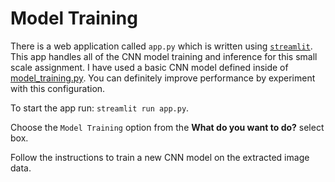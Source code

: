 # Model Training

There is a web application called `app.py` which is written using [`streamlit`](https://streamlit.io/). This app handles all of the CNN model training and inference for this small scale assignment. I have used a basic CNN model defined inside of [model_training.py](../model_training.py). You can definitely improve performance by experiment with this configuration.

To start the app run: `streamlit run app.py`.

Choose the `Model Training` option from the **What do you want to do?** select box.

Follow the instructions to train a new CNN model on the extracted image data.
